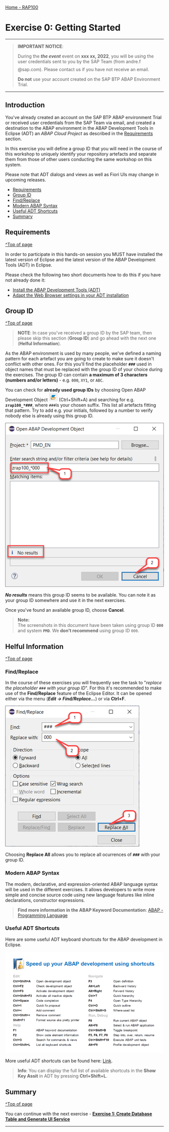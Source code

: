 [Home - RAP100](../../#exercises)

# Exercise 0: Getting Started

---
> **IMPORTANT NOTICE**: 
> 
> During the _**the event**_ event on **xxx xx, 2022**, you will be using the user credentials sent to you by the SAP Team (from andre.f$$$$@sap.com). 
> Please contact us if you have not receive an email.  
>
> **Do not** use your account created on the SAP BTP ABAP Environment Trial.
---

## Introduction

You've already created an account on the SAP BTP ABAP environment Trial or received user credentials from the SAP Team via email, and created a destination to the ABAP environment in the ABAP Development Tools in Eclipse (ADT) an _ABAP Cloud Project_ as described in the [Requirements](#requirements) section.

In this exercise you will define a group ID that you will need in the course of this workshop to uniquely identify your repository artefacts and separate them from those of other users conducting the same workshop on this system.

Please note that ADT dialogs and views as well as Fiori UIs may change in upcoming releases.

- [Requirements](#requirements)
- [Group ID](#group-id)
- [Find/Replace](#findreplace)
- [Modern ABAP Syntax](#modern-abap-syntax)
- [Useful ADT Shortcuts](#useful-adt-shortcuts)
- [Summary](#summary)

## Requirements
[^Top of page](#)

In order to participate in this hands-on session you MUST have installed the latest version of Eclipse and the latest version of the ABAP Development Tools (ADT) in Eclipse.  

Please check the following two short documents how to do this if you have not already done it:  
- [Install the ABAP Development Tools (ADT)](https://github.com/SAP-samples/abap-platform-rap-workshops/blob/main/requirements_rap_workshops.md#3-install-the-abap-development-tools-adt)  
- [Adapt the Web Browser settings in your ADT installation](https://github.com/SAP-samples/abap-platform-rap-workshops/blob/main/requirements_rap_workshops.md#4-adapt-the-web-browser-settings-in-your-adt-installation)  

## Group ID
[^Top of page](#)

> **NOTE**: In case you've received a group ID by the SAP team, then please skip this section (**Group ID**) and go ahead with the next one (**Helful Information**).

As the ABAP environment is used by many people, we've defined a naming pattern for each artefact you are going to create to make sure it doesn't conflict with other ones. For this you'll find the placeholder **`###`** used in object names that must be replaced with the group ID of your choice during the exercises. The group ID can contain **a maximum of 3 characters (numbers and/or letters)** - e.g. `000`, `XY1`, or `ABC`. 

You can check for **already used group IDs** by choosing Open ABAP Development Object ![open_object_icon](images/adt_open_object.png) (Ctrl+Shift+A) and searching for e.g. **`zrap100_*###`**, where `###`is your chosen suffix. This list all artefacts fitting that pattern. Try to add e.g. your initials, followed by a number to verify nobody else is already using this group ID.

   ![Group id 01](images/groupid01.png)

_**No results**_ means this group ID seems to be available. You can note it as your group ID somewhere and use it in the next exercises.

Once you've found an available group ID, choose **Cancel**.

> **Note:**    
> The screenshots in this document have been taken using group ID **`000`** and system **`PMD`**. We **don't recommend** using group ID `000`.

## Helful Information
[^Top of page](#)

### Find/Replace

In the course of these exercises you will frequently see the task to "_replace the placeholder `###` with your group ID_". For this it's recommended to make use of the **Find/Replace** feature of the Eclipse Editor. It can be opened either via the menu (**_Edit -> Find/Replace..._**) or via **Ctrl+F**.
  
   ![find and replace](images/find01.png)
   
   Choosing **Replace All** allows you to replace all ocurrences of **`###`** with your group ID.
   
### Modern ABAP Syntax

The modern, declarative, and expression-oriented ABAP language syntax will be used in the different exercises. It allows developers to write more simple and concise source code using new language features like inline declarations, constructor expressions.

> **Find more information in the ABAP Keyword Documentation**: [ABAP - Programming Language](https://help.sap.com/doc/abapdocu_cp_index_htm/CLOUD/en-US/index.htm?file=abenabap_reference.htm) 

### Useful ADT Shortcuts

Here are some useful ADT keyboard shortcuts for the ABAP development in Eclipse.

![ADT Shortcuts](images/adt_shortcuts.png)

More useful ADT shortcuts can be found here: [Link](https://blogs.sap.com/2013/11/21/useful-keyboard-shortcuts-for-abap-in-eclipse/).

> **Info**: You can display the full list of available shortcuts in the **Show Key Assit** in ADT by pressing **Ctrl+Shift+L**.

## Summary 
[^Top of page](#)

You can continue with the next exercise - **[Exercise 1: Create Database Table and Generate UI Service](../ex1/readme.md)**

---
